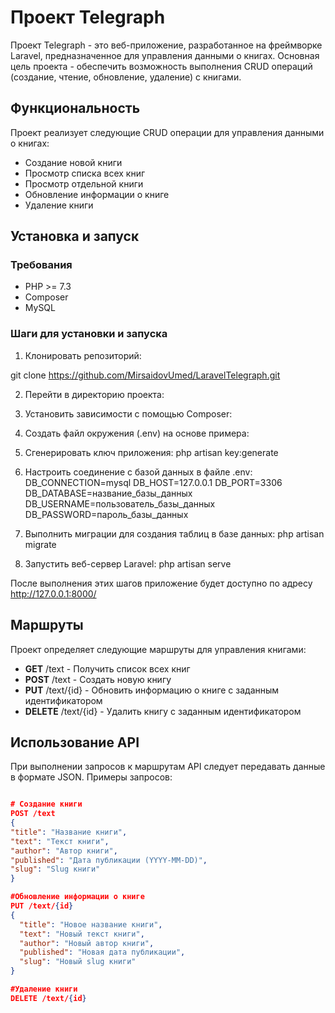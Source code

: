 # Проект Telegraph

Проект Telegraph - это веб-приложение, разработанное на фреймворке Laravel, предназначенное для управления данными о книгах. Основная цель проекта - обеспечить возможность выполнения CRUD операций (создание, чтение, обновление, удаление) с книгами.

## Функциональность

Проект реализует следующие CRUD операции для управления данными о книгах:
- Создание новой книги
- Просмотр списка всех книг
- Просмотр отдельной книги
- Обновление информации о книге
- Удаление книги

## Установка и запуск

### Требования
- PHP >= 7.3
- Composer
- MySQL

### Шаги для установки и запуска
1. Клонировать репозиторий:

git clone https://github.com/MirsaidovUmed/LaravelTelegraph.git

2. Перейти в директорию проекта:
3. Установить зависимости с помощью Composer:
4. Создать файл окружения (.env) на основе примера:

5. Сгенерировать ключ приложения:
php artisan key:generate

6. Настроить соединение с базой данных в файле .env:
DB_CONNECTION=mysql
DB_HOST=127.0.0.1
DB_PORT=3306
DB_DATABASE=название_базы_данных
DB_USERNAME=пользователь_базы_данных
DB_PASSWORD=пароль_базы_данных

7. Выполнить миграции для создания таблиц в базе данных:
php artisan migrate

8. Запустить веб-сервер Laravel:
php artisan serve


После выполнения этих шагов приложение будет доступно по адресу http://127.0.0.1:8000/

## Маршруты

Проект определяет следующие маршруты для управления книгами:

- **GET** /text - Получить список всех книг
- **POST** /text - Создать новую книгу
- **PUT** /text/{id} - Обновить информацию о книге с заданным идентификатором
- **DELETE** /text/{id} - Удалить книгу с заданным идентификатором

## Использование API

При выполнении запросов к маршрутам API следует передавать данные в формате JSON. Примеры запросов:

```json

# Создание книги
POST /text
{
"title": "Название книги",
"text": "Текст книги",
"author": "Автор книги",
"published": "Дата публикации (YYYY-MM-DD)",
"slug": "Slug книги"
}

#Обновление информации о книге
PUT /text/{id}
{
  "title": "Новое название книги",
  "text": "Новый текст книги",
  "author": "Новый автор книги",
  "published": "Новая дата публикации",
  "slug": "Новый slug книги"
}

#Удаление книги
DELETE /text/{id}
